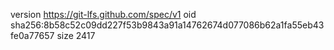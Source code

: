 version https://git-lfs.github.com/spec/v1
oid sha256:8b58c52c09dd227f53b9843a91a14762674d077086b62a1fa55eb43fe0a77657
size 2417
